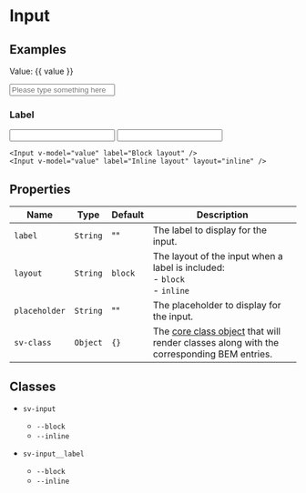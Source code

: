 <script setup>
import { ref } from "vue";
import { Input } from "@/components";

const value = ref("");
</script>

# Input

## Examples

Value: {{ value }}

<Input v-model="value" placeholder="Please type something here" />

### Label

<Input v-model="value" label="Block layout" />
<Input v-model="value" label="Inline layout" layout="inline" class="mt-2" />

```vue
<Input v-model="value" label="Block layout" />
<Input v-model="value" label="Inline layout" layout="inline" />
```

## Properties

| Name          | Type     | Default | Description                                                                                                        |
| ------------- | -------- | ------- | ------------------------------------------------------------------------------------------------------------------ |
| `label`       | `String` | ""      | The label to display for the input.                                                                                |
| `layout`      | `String` | `block` | The layout of the input when a label is included:<br/>- `block`<br/>- `inline`                                     |
| `placeholder` | `String` | ""      | The placeholder to display for the input.                                                                          |
| `sv-class`    | `Object` | `{}`    | The [core class object](/components/core-class) that will render classes along with the corresponding BEM entries. |

## Classes

- `sv-input` 
  - `--block` 
  - `--inline`

- `sv-input__label`
  - `--block` 
  - `--inline`

